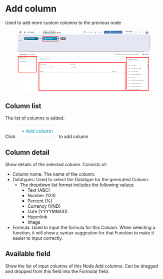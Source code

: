 # Add column

Used to add more custom columns to the previous node

<figure><img src="../../../../.gitbook/assets/image (2149).png" alt=""><figcaption></figcaption></figure>

## Column list

The list of columns is added.

Click <img src="../../../../.gitbook/assets/image (1782).png" alt="" data-size="line"> to add column

## Column detail

Show details of the selected column. Consists of:&#x20;

* Column name: The name of the column.
* Datatypes: Used to select the Datatype for the generated Column.
  * The dropdown list format includes the following values:&#x20;
    * Text (ABC)
    * Number (123)
    * Percent (%)
    * Currency (VND)
    * Date (YYYYMMDD)
    * Hyperlink
    * Image
* Formula: Used to input the formula for this Column. When selecting a function, it will show a syntax suggestion for that Function to make it easier to input correctly.

## Available field

Show the list of input columns of this Node Add columns. Can be dragged and dropped from this field into the Formular field.
